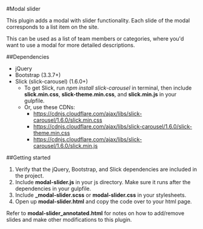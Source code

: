 #Modal slider

This plugin adds a modal with slider functionality. Each slide of the modal corresponds to a list item on the site.

This can be used as a list of team members or categories, where you'd want to use a modal for more detailed descriptions.

##Dependencies

* jQuery
* Bootstrap (3.3.7+) 
* Slick (slick-carousel) (1.6.0+)
    * To get Slick, run *npm install slick-carousel* in terminal, then include **slick.min.css**, **slick-theme.min.css**, and **slick.min.js** in your gulpfile.
    * Or, use these CDNs:
        * https://cdnjs.cloudflare.com/ajax/libs/slick-carousel/1.6.0/slick.min.css
        * https://cdnjs.cloudflare.com/ajax/libs/slick-carousel/1.6.0/slick-theme.min.css
        * https://cdnjs.cloudflare.com/ajax/libs/slick-carousel/1.6.0/slick.min.js

##Getting started

1. Verify that the jQuery, Bootstrap, and Slick dependencies are included in the project.
2. Include **modal-slider.js** in your js directory. Make sure it runs after the dependencies in your gulpfile.
3. Include **_modal-slider.scss** or **modal-slider.css** in your stylesheets.
4. Open up **modal-slider.html** and copy the code over to your html page.

Refer to **modal-slider_annotated.html** for notes on how to add/remove slides and make other modifications to this plugin.